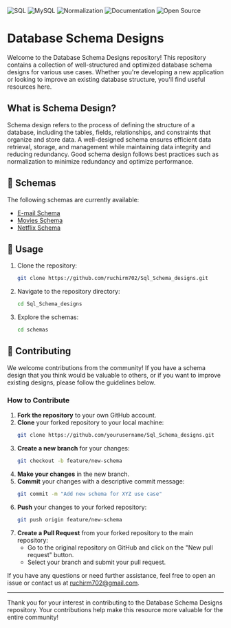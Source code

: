![SQL](https://img.shields.io/badge/SQL-Database%20Design-blue) ![MySQL](https://img.shields.io/badge/Database-MySQL-blue) ![Normalization](https://img.shields.io/badge/Normalization-3NF-orange) ![Documentation](https://img.shields.io/badge/Documentation-Available-brightgreen) ![Open Source](https://img.shields.io/badge/Open%20Source-Yes-brightgreen)


# Database Schema Designs

Welcome to the Database Schema Designs repository! This repository contains a collection of well-structured and optimized database schema designs for various use cases. Whether you're developing a new application or looking to improve an existing database structure, you'll find useful resources here.

## What is Schema Design?

Schema design refers to the process of defining the structure of a database, including the tables, fields, relationships, and constraints that organize and store data. A well-designed schema ensures efficient data retrieval, storage, and management while maintaining data integrity and reducing redundancy. Good schema design follows best practices such as normalization to minimize redundancy and optimize performance.

## 📂 Schemas

The following schemas are currently available:
- [E-mail Schema](https://github.com/ruchirm702/Sql_Schema_designs/blob/main/Email%20Schema.pdf)
- [Movies Schema](https://github.com/ruchirm702/Sql_Schema_designs/blob/main/Moives%20Schema.pdf)
- [Netflix Schema](https://github.com/ruchirm702/Sql_Schema_designs/blob/main/Netflix%20Schema.pdf)

## 🚀 Usage

1. Clone the repository:
    ```bash
    git clone https://github.com/ruchirm702/Sql_Schema_designs.git
    ```
2. Navigate to the repository directory:
    ```bash
    cd Sql_Schema_designs
    ```
3. Explore the schemas:
    ```bash
    cd schemas
    ```

## 🤝 Contributing

We welcome contributions from the community! If you have a schema design that you think would be valuable to others, or if you want to improve existing designs, please follow the guidelines below.

### How to Contribute

1. **Fork the repository** to your own GitHub account.
2. **Clone** your forked repository to your local machine:
    ```bash
    git clone https://github.com/yourusername/Sql_Schema_designs.git
    ```
3. **Create a new branch** for your changes:
    ```bash
    git checkout -b feature/new-schema
    ```
4. **Make your changes** in the new branch.
5. **Commit** your changes with a descriptive commit message:
    ```bash
    git commit -m "Add new schema for XYZ use case"
    ```
6. **Push** your changes to your forked repository:
    ```bash
    git push origin feature/new-schema
    ```
7. **Create a Pull Request** from your forked repository to the main repository:
    - Go to the original repository on GitHub and click on the "New pull request" button.
    - Select your branch and submit your pull request.

If you have any questions or need further assistance, feel free to open an issue or contact us at [ruchirm702@gmail.com](mailto:ruchirm702@gmail.com).

---

Thank you for your interest in contributing to the Database Schema Designs repository. Your contributions help make this resource more valuable for the entire community!
